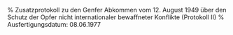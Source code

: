 % Zusatzprotokoll zu den Genfer Abkommen vom 12. August 1949 über den Schutz der Opfer nicht internationaler bewaffneter Konflikte (Protokoll II)
% Ausfertigungsdatum: 08.06.1977
 